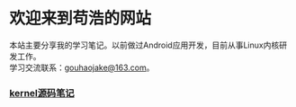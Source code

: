# 欢迎来到苟浩的网站
本站主要分享我的学习笔记。以前做过Android应用开发，目前从事Linux内核研发工作。  
学习交流联系：gouhaojake@163.com。

### [kernel源码笔记](kernel/index.md)